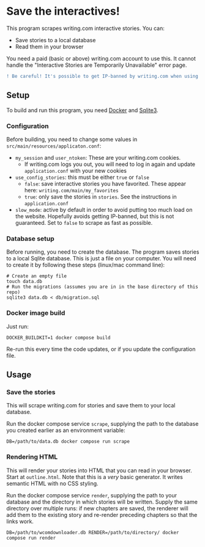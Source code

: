 # Save the interactives!

This program scrapes writing.com interactive stories. You can:

- Save stories to a local database
- Read them in your browser

You need a paid (basic or above) writing.com account to use this. It cannot handle the "Interactive Stories are Temporarily Unavailable" error page. 

```diff
! Be careful! It's possible to get IP-banned by writing.com when using this.
```

## Setup

To build and run this program, you need [Docker](https://www.docker.com/) and [Sqlite3](https://sqlite.org/index.html).

### Configuration

Before building, you need to change some values in `src/main/resources/applicaton.conf`:

- `my_session` and `user_ntoken`: These are your writing.com cookies.
  - If writing.com logs you out, you will need to log in again and update `application.conf` with your new cookies
- `use_config_stories`: this must be either `true` or `false`
  - `false`: save interactive stories you have favorited. These appear here: `writing.com/main/my_favorites`
  - `true`: only save the stories in `stories`. See the instructions in `application.conf`
- `slow_mode`: active by default in order to avoid putting too much load on the website. Hopefully avoids getting IP-banned, but this is not guaranteed. Set to `false` to scrape as fast as possible.

### Database setup

Before running, you need to create the database. The program saves stories to a local Sqlite database. This is just a file on your computer.
You will need to create it by following these steps (linux/mac command line):

```
# Create an empty file
touch data.db
# Run the migrations (assumes you are in in the base directory of this repo)
sqlite3 data.db < db/migration.sql
```

### Docker image build

Just run:

```
DOCKER_BUILDKIT=1 docker compose build
```

Re-run this every time the code updates, or if you update the configuration file.

## Usage

### Save the stories 

This will scrape writing.com for stories and save them to your local database.

Run the docker compose service `scrape`, supplying the path to the database you created earlier as an environment variable:

```
DB=/path/to/data.db docker compose run scrape
```

### Rendering HTML

This will render your stories into HTML that you can read in your browser. Start at `outline.html`. 
Note that this is a _very_ basic generator. It writes semantic HTML with no CSS styling.

Run the docker compose service `render`, supplying the path to your database and the directory in which stories will be written.
Supply the same directory over multiple runs: if new chapters are saved, the renderer will add them to the existing story and re-render preceding chapters so that the links work.

```
DB=/path/to/wcomdownloader.db RENDER=/path/to/directory/ docker compose run render
```
